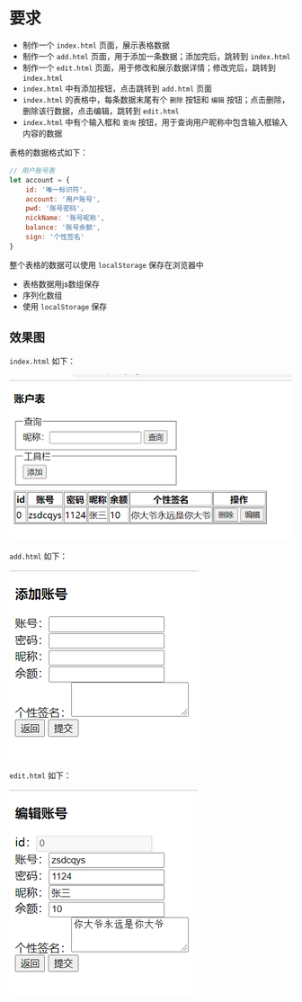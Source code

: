 # 要求
- 制作一个 `index.html` 页面，展示表格数据
- 制作一个 `add.html` 页面，用于添加一条数据；添加完后，跳转到 `index.html`
- 制作一个 `edit.html` 页面，用于修改和展示数据详情；修改完后，跳转到 `index.html`
- `index.html` 中有添加按钮，点击跳转到 `add.html` 页面
- `index.html` 的表格中，每条数据末尾有个 `删除` 按钮和 `编辑` 按钮；点击删除，删除该行数据，点击编辑，跳转到 `edit.html`
- `index.html` 中有个输入框和 `查询` 按钮，用于查询用户昵称中包含输入框输入内容的数据

表格的数据格式如下：
```js
// 用户账号表
let account = {
    id: '唯一标识符',
    account: '用户账号',
    pwd: '账号密码',
    nickName: '账号昵称',
    balance: '账号余额',
    sign: '个性签名'
}
```

整个表格的数据可以使用 `localStorage` 保存在浏览器中
- 表格数据用js数组保存
- 序列化数组
- 使用 `localStorage` 保存

## 效果图
`index.html` 如下：

![](./img/index.png)

`add.html` 如下：

![](./img/add.png)

`edit.html` 如下：

![](./img/edit.png)
